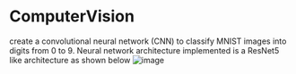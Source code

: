 # ComputerVision
create a convolutional neural network (CNN) to classify MNIST images into digits from 0 to 9. Neural network architecture implemented is a ResNet5 like architecture as shown below
 ![image](https://user-images.githubusercontent.com/17470950/163423312-56b9e7a1-d582-4797-b28f-21ddced2b7d8.png)
